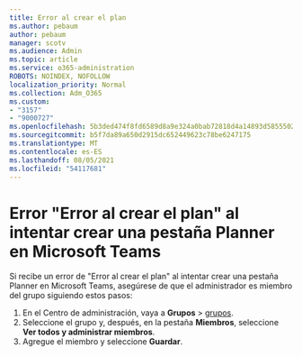 ```yaml
---
title: Error al crear el plan
ms.author: pebaum
author: pebaum
manager: scotv
ms.audience: Admin
ms.topic: article
ms.service: o365-administration
ROBOTS: NOINDEX, NOFOLLOW
localization_priority: Normal
ms.collection: Adm_O365
ms.custom:
- "3157"
- "9000727"
ms.openlocfilehash: 5b3ded474f8fd6589d8a9e324a0bab72818d4a14893d5855502088c448bab150
ms.sourcegitcommit: b5f7da89a650d2915dc652449623c78be6247175
ms.translationtype: MT
ms.contentlocale: es-ES
ms.lasthandoff: 08/05/2021
ms.locfileid: "54117681"
---
```

# <a name="failed-to-create-the-plan-error-when-trying-to-create-a-planner-tab-in-microsoft-teams"></a>Error "Error al crear el plan" al intentar crear una pestaña Planner en Microsoft Teams

Si recibe un error de "Error al crear el plan" al intentar crear una pestaña Planner en Microsoft Teams, asegúrese de que el administrador es miembro del grupo siguiendo estos pasos:

1. En el Centro de administración, vaya a **Grupos**  >  [grupos](https://admin.microsoft.com/Adminportal/Home?source=applauncher#/groups). 
2. Seleccione el grupo y, después, en la pestaña **Miembros**, seleccione **Ver todos y administrar miembros**.
3. Agregue el miembro y seleccione **Guardar**.